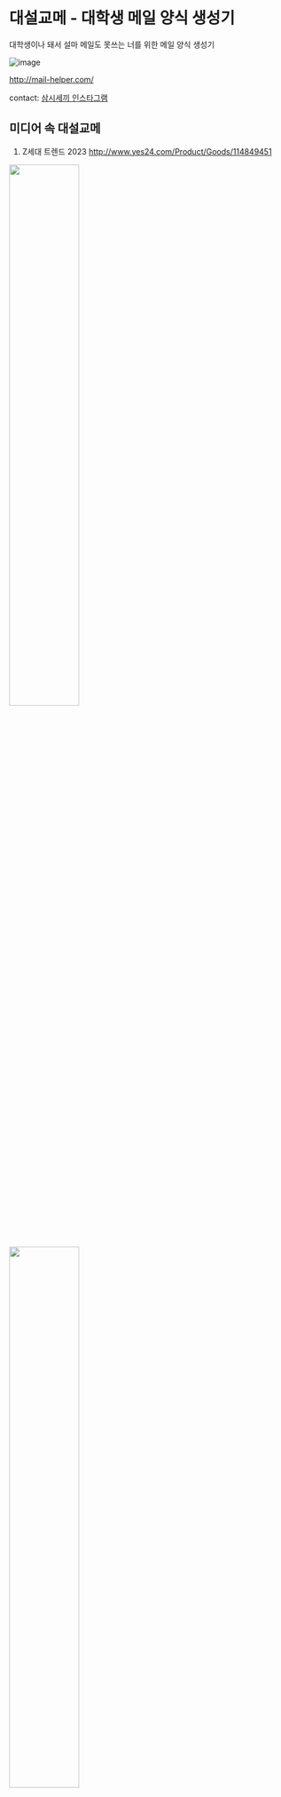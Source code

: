 # 대설교메 - 대학생 메일 양식 생성기
대학생이나 돼서 설마 메일도 못쓰는 너를 위한 메일 양식 생성기

![image](https://user-images.githubusercontent.com/61075048/229764877-a2932f26-85b7-42d3-973f-0df73fae074e.png)


http://mail-helper.com/

contact: [삼시세끼 인스타그램](https://www.instagram.com/samshisaekki/)


## 미디어 속 대설교메


1. Z세대 트렌드 2023
http://www.yes24.com/Product/Goods/114849451
<img src="https://user-images.githubusercontent.com/61075048/229763097-ec61c78e-1b56-4a9e-8842-f59f2bc0adf8.png" width="50%">
<img src="https://user-images.githubusercontent.com/61075048/229763383-10d4def1-e3ef-4d43-ab2b-e8c94f822a50.png" width="50%">



2. 대학내일 20대 연구소 뉴스레터 
이해 안가는 Z세대를 꼭 이해해야겠다면?
https://www.20slab.org/Archives/38362
![image](https://user-images.githubusercontent.com/61075048/229761499-ef0e6708-88b7-4344-aa74-8491f3837241.png)

3. 콘텐츠레터 언오피셜 뉴스레터 22.11.4주
https://maily.so/contentsnews/posts/2c68f2cf

# 👨‍👩‍👧‍👧 삼시세끼 소개

👩‍💻 개발팀
| [송재민](https://github.com/xongjaemin) | [황남주](https://github.com/NamNamju) | [송은주](https://github.com/Song-EunJu) | [오유정](https://github.com/ohyujeong) |
| ------------------------------------------------------- | -------------------------------------------------------- | --------------------------------------------------------- | ---------------------------------------------------------- |
| <img src="https://github.com/xongjaemin.png" width="100"> | <img src="https://github.com/NamNamju.png" width="100"> | <img src="https://github.com/Song-EunJu.png" width="100"> | <img src="https://github.com/ohyujeong.png" width="100"> |

👩‍🎨 기획/디자인팀

| [이지영]() | [구지현]() |
| ------------------- | ------------------- |
| <img src="" width="100"> | <img src="" width="100"> |

<br><br>
